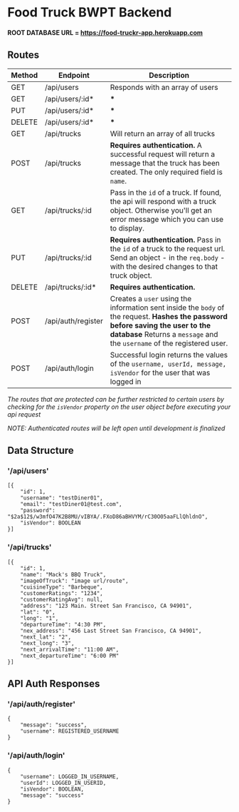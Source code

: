 # Food Truck BWPT Backend

#### ROOT DATABASE URL = https://food-truckr-app.herokuapp.com

## Routes

| Method | Endpoint           | Description                                                                                                                                                                                                 |
| ------ | ------------------ | ----------------------------------------------------------------------------------------------------------------------------------------------------------------------------------------------------------- |
| GET    | /api/users         | Responds with an array of users                                                                                                                                                                             |
| GET    | /api/users/:id\*   | **\***                                                                                                                                                                                                      |
| PUT    | /api/users/:id\*   | **\***                                                                                                                                                                                                      |
| DELETE | /api/users/:id\*   | **\***                                                                                                                                                                                                      |
| GET    | /api/trucks        | Will return an array of all trucks                                                                                                                                                                          |  |
| POST   | /api/trucks        | **Requires authentication.** A successful request will return a message that the truck has been created. The only required field is `name`.                                                                 |
| GET    | /api/trucks/:id    | Pass in the `id` of a truck. If found, the api will respond with a truck object. Otherwise you'll get an error message which you can use to display.                                                        |
| PUT    | /api/trucks/:id    | **Requires authentication.** Pass in the `id` of a truck to the request url. Send an object - in the `req.body` - with the desired changes to that truck object.                                            |
| DELETE | /api/trucks/:id\*  | **Requires authentication.**                                                                                                                                                                                |
| POST   | /api/auth/register | Creates a `user` using the information sent inside the `body` of the request. **Hashes the password before saving the user to the database** Returns a `message` and the `username` of the registered user. |
| POST   | /api/auth/login    | Successful login returns the values of the `username, userId, message, isVendor` for the user that was logged in                                                                                            |

_The routes that are protected can be further restricted to certain users by checking for the `isVendor` property on the user object before executing your api request_

_NOTE: Authenticated routes will be left open until development is finalized_

## Data Structure

### '/api/users'

    [{
        "id": 1,
        "username": "testDiner01",
        "email": "testDiner01@test.com",
        "password": "$2a$12$/w3mfO47K2B8MU/vIBYA/.FXoD86aBHVYM/rC30O05aaFLlQhldnO",
        "isVendor": BOOLEAN
    }]

### '/api/trucks'

    [{
        "id": 1,
        "name": "Mack's BBQ Truck",
        "imageOfTruck": "image url/route",
        "cuisineType": "Barbeque",
        "customerRatings": "1234",
        "customerRatingAvg": null,
        "address": "123 Main. Street San Francisco, CA 94901",
        "lat": "0",
        "long": "1",
        "departureTime": "4:30 PM",
        "nex_address": "456 Last Street San Francisco, CA 94901",
        "next_lat": "2",
        "next_long": "3",
        "next_arrivalTime": "11:00 AM",
        "next_departureTime": "6:00 PM"
    }]

## API Auth Responses

### '/api/auth/register'

    {
        "message": "success",
        "username": REGISTERED_USERNAME
    }

### '/api/auth/login'

    {
        "username": LOGGED_IN_USERNAME,
        "userId": LOGGED_IN_USERID,
        "isVendor": BOOLEAN,
        "message": "success"
    }
